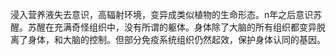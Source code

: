 浸入营养液失去意识，高辐射环境，变异成类似植物的生命形态。n年之后意识苏醒。苏醒在充满奇怪组织中，没有所谓的躯体。身体除了大脑的所有组织都变异脱离了身体，和大脑的控制。但部分免疫系统组织仍然起效，保护身体认同的基因。